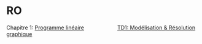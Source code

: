 # RO

Chapitre 1: [Programme linéaire](https://github.com/Hamrita/RO/blob/main/Chap1/RO1.pdf)   &nbsp;&nbsp;&nbsp;&nbsp;&nbsp;&nbsp;&nbsp;&nbsp;&nbsp;&nbsp;&nbsp;&nbsp;&nbsp;&nbsp;&nbsp;&nbsp;&nbsp;&nbsp;&nbsp;&nbsp;  [TD1: Modélisation & Résolution graphique](https://github.com/Hamrita/RO/blob/main/TDs/TD1.pdf)
